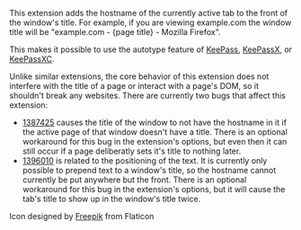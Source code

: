 This extension adds the hostname of the currently active tab to the front of the window's title.  For example, if you are viewing example.com the window title will be "example.com - {page title} - Mozilla Firefox".

This makes it possible to use the autotype feature of [KeePass](https://keepass.info/), [KeePassX](https://www.keepassx.org/), or [KeePassXC](https://keepassxc.org/).

Unlike similar extensions, the core behavior of this extension does not interfere with the title of a page or interact with a page's DOM, so it shouldn't break any websites.  There are currently two bugs that affect this extension:

* [1387425](https://bugzilla.mozilla.org/show_bug.cgi?id=1387425) causes the title of the window to not have the hostname in it if the active page of that window doesn't have a title.  There is an optional workaround for this bug in the extension's options, but even then it can still occur if a page deliberatly sets it's title to nothing later.
* [1396010](https://bugzilla.mozilla.org/show_bug.cgi?id=1396010) is related to the positioning of the text.  It is currently only possible to prepend text to a window's title, so the hostname cannot currently be put anywhere but the front.  There is an optional workaround for this bug in the extension's options, but it will cause the tab's title to show up in the window's title twice.

Icon designed by [Freepik](https://www.flaticon.com/free-icon/domain-registration_268983) from Flaticon
